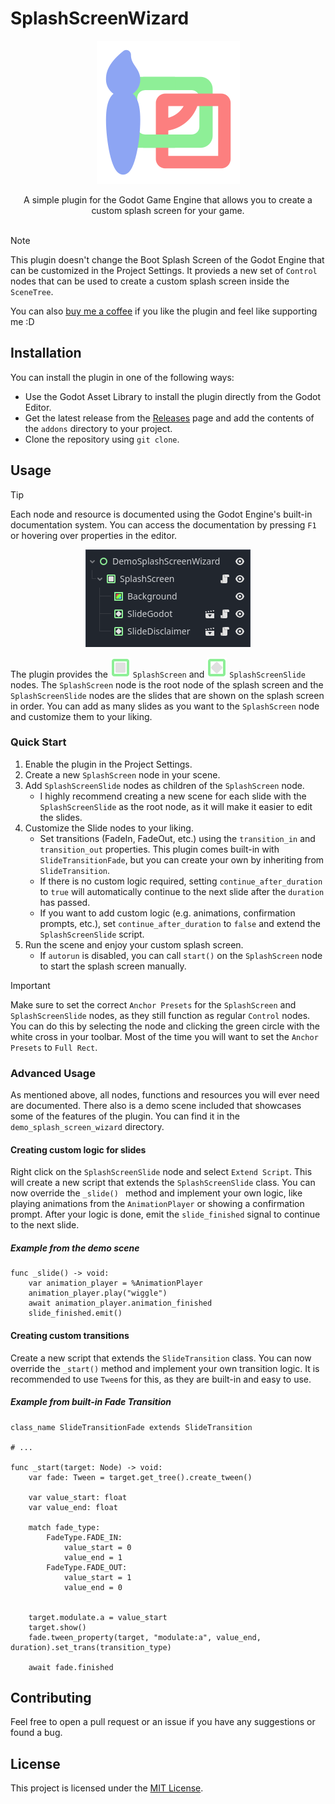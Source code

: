 # SplashScreenWizard

<p align="center">
  <img src="addons\splash_screen_wizard\icons\ProjectIcon.png" alt="Logo"/>
</p>

<center>
A simple plugin for the Godot Game Engine that allows you to create a custom splash screen for your game.
</center>

<br>

> [!NOTE]
> This plugin doesn't change the Boot Splash Screen of the Godot Engine that can be customized in the Project Settings. It provieds a new set of `Control` nodes that can be used to create a custom splash screen inside the `SceneTree`.


You can also [buy me a coffee](https://ko-fi.com/pat02) if you like the plugin and feel like supporting me :D

## Installation
You can install the plugin in one of the following ways:

- Use the Godot Asset Library to install the plugin directly from the Godot Editor.
- Get the latest release from the [Releases](https://github.com/ThePat02/SplashScreenWizard/releases) page and add the contents of the `addons` directory to your project.
- Clone the repository using `git clone`.


## Usage
> [!TIP]
> Each node and resource is documented using the Godot Engine's built-in documentation system. You can access the documentation by pressing `F1` or hovering over properties in the editor.

<p align="center">
  <img src="images\screenshot_tree.png" alt="Screenshot of the SceneTree"/>
</p>

The plugin provides the ![IconSplashScreen](addons/splash_screen_wizard/icons/SplashScreen.svg) `SplashScreen`  and ![IconSplashScreenSlide](addons/splash_screen_wizard/icons/SplashScreenSlide.svg) `SplashScreenSlide` nodes. The `SplashScreen` node is the root node of the splash screen and the `SplashScreenSlide` nodes are the slides that are shown on the splash screen in order. You can add as many slides as you want to the `SplashScreen` node and customize them to your liking.


### Quick Start
1. Enable the plugin in the Project Settings.
2. Create a new `SplashScreen` node in your scene.
3. Add `SplashScreenSlide` nodes as children of the `SplashScreen` node.
   - I highly recommend creating a new scene for each slide with the `SplashScreenSlide` as the root node, as it will make it easier to edit the slides.
4. Customize the Slide nodes to your liking.
    - Set transitions (FadeIn, FadeOut, etc.) using the `transition_in` and `transition_out` properties. This plugin comes built-in with `SlideTransitionFade`, but you can create your own by inheriting from `SlideTransition`.
    - If there is no custom logic required, setting `continue_after_duration` to `true` will automatically continue to the next slide after the `duration` has passed.
    - If you want to add custom logic (e.g. animations, confirmation prompts, etc.), set `continue_after_duration` to `false` and extend the `SplashScreenSlide` script.
5. Run the scene and enjoy your custom splash screen.
    - If `autorun` is disabled, you can call `start()` on the `SplashScreen` node to start the splash screen manually.


> [!IMPORTANT]
> Make sure to set the correct `Anchor Presets` for the `SplashScreen` and `SplashScreenSlide` nodes, as they still function as regular `Control` nodes. You can do this by selecting the node and clicking the green circle with the white cross in your toolbar. Most of the time you will want to set the `Anchor Presets` to `Full Rect`.


### Advanced Usage
As mentioned above, all nodes, functions and resources you will ever need are documented. There also is a demo scene included that showcases some of the features of the plugin. You can find it in the `demo_splash_screen_wizard` directory.

#### Creating custom logic for slides
Right click on the `SplashScreenSlide` node and select `Extend Script`. This will create a new script that extends the `SplashScreenSlide` class. You can now override the `_slide()
` method and implement your own logic, like playing animations from the `AnimationPlayer` or showing a confirmation prompt. After your logic is done, emit the `slide_finished` signal to continue to the next slide.

##### Example from the demo scene
```gdscript
func _slide() -> void:
	var animation_player = %AnimationPlayer
	animation_player.play("wiggle")
	await animation_player.animation_finished
	slide_finished.emit()
```

#### Creating custom transitions
Create a new script that extends the `SlideTransition` class. You can now override the `_start()` method and implement your own transition logic. It is recommended to use `Tween`s for this, as they are built-in and easy to use.

##### Example from built-in Fade Transition
```gdscript
class_name SlideTransitionFade extends SlideTransition

# ...

func _start(target: Node) -> void:
    var fade: Tween = target.get_tree().create_tween()

    var value_start: float
    var value_end: float

    match fade_type:
        FadeType.FADE_IN:
            value_start = 0
            value_end = 1
        FadeType.FADE_OUT:
            value_start = 1
            value_end = 0

    
    target.modulate.a = value_start
    target.show()
    fade.tween_property(target, "modulate:a", value_end, duration).set_trans(transition_type)

    await fade.finished
```


## Contributing
Feel free to open a pull request or an issue if you have any suggestions or found a bug.


## License
This project is licensed under the [MIT License](LICENSE.md).